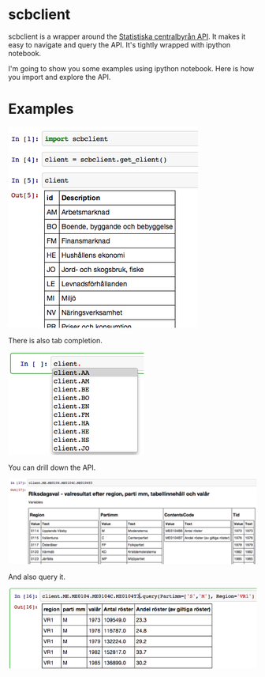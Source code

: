 scbclient
=========

scbclient is a wrapper around the [Statistiska centralbyrån API](http://www.scb.se/api/). It makes it easy to navigate and query the API. It's tightly wrapped with ipython notebook.

I'm going to show you some examples using ipython notebook. Here is how you import and explore the API.

Examples
========

![example](ext/notebook1.png)

There is also tab completion.


![example](ext/notebook2.png)


You can drill down the API.


![example](ext/notebook3.png)

And also query it.


![example](ext/notebook4.png)
